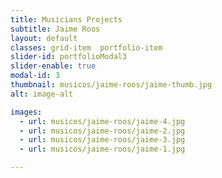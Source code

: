 ```yaml
---
title: Musicians Projects  
subtitle: Jaime Roos
layout: default
classes: grid-item  portfolio-item
slider-id: portfolioModal3
slider-enable: true
modal-id: 3
thumbnail: musicos/jaime-roos/jaime-thumb.jpg
alt: image-alt

images:
  - url: musicos/jaime-roos/jaime-4.jpg
  - url: musicos/jaime-roos/jaime-2.jpg
  - url: musicos/jaime-roos/jaime-3.jpg
  - url: musicos/jaime-roos/jaime-1.jpg

---
```

